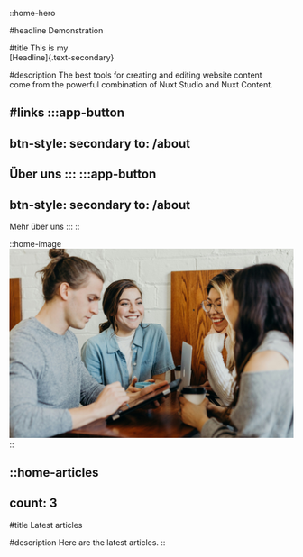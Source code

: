 ::home-hero

#headline
Demonstration

#title
This is my <br> [Headline]{.text-secondary}

#description
The best tools for creating and editing website content <br>
come from the powerful combination of Nuxt Studio and Nuxt Content. 

#links
:::app-button
---
btn-style: secondary
to: /about
---
Über uns
:::
:::app-button
---
btn-style: secondary
to: /about
---
Mehr über uns
:::
::

::home-image
![Demo image](/img/demo-img.jpg)
::

::home-articles
---
count: 3
---
#title
Latest articles

#description
Here are the latest articles.
::
